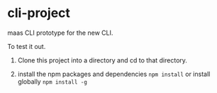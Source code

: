 # cli-project
maas CLI prototype for the new CLI.

To test it out.
1. Clone this project into a directory and cd to that directory.

2. install the npm packages and dependencies
`npm install` or install globally `npm install -g`
